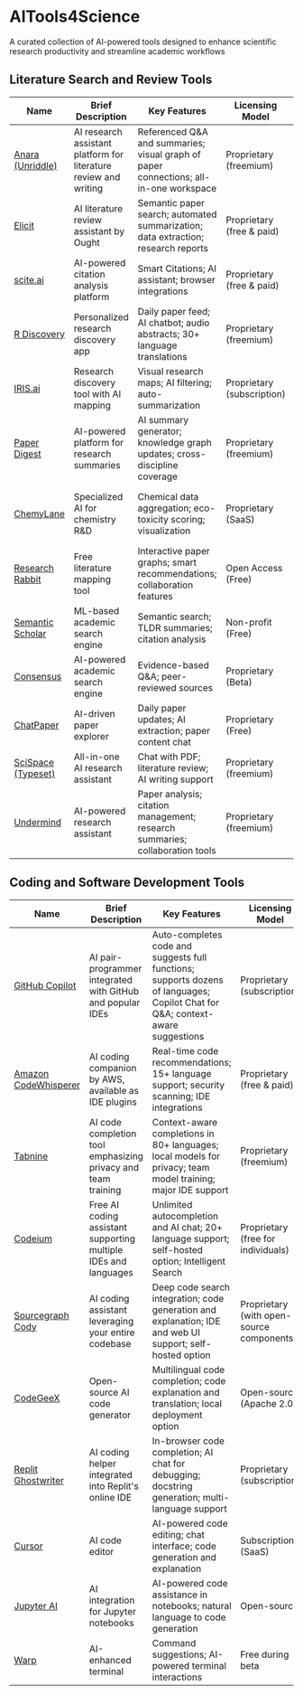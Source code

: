 # AITools4Science
A curated collection of AI-powered tools designed to enhance scientific research productivity and streamline academic workflows

## Literature Search and Review Tools

| Name                                                | Brief Description                                                | Key Features                                                                          | Licensing Model            | Pricing                                           |
| --------------------------------------------------- | ---------------------------------------------------------------- | ------------------------------------------------------------------------------------- | -------------------------- | ------------------------------------------------- |
| [Anara (Unriddle)](https://unriddle.ai)             | AI research assistant platform for literature review and writing | Referenced Q&A and summaries; visual graph of paper connections; all-in-one workspace | Proprietary (freemium)     | Free plan; Pro ~€11/month; Team ~€17/seat/month   |
| [Elicit](https://elicit.org)                        | AI literature review assistant by Ought                          | Semantic paper search; automated summarization; data extraction; research reports     | Proprietary (free & paid)  | Free basic use; Plus $12/month; Pro $49/month     |
| [scite.ai](https://scite.ai)                        | AI-powered citation analysis platform                            | Smart Citations; AI assistant; browser integrations                                   | Proprietary (free & paid)  | Free basic features; premium plans available      |
| [R Discovery](https://discovery.researcher.life)    | Personalized research discovery app                              | Daily paper feed; AI chatbot; audio abstracts; 30+ language translations              | Proprietary (freemium)     | Free app; subscription plans available            |
| [IRIS.ai](https://iris.ai)                          | Research discovery tool with AI mapping                          | Visual research maps; AI filtering; auto-summarization                                | Proprietary (subscription) | Free account; full access €75/month               |
| [Paper Digest](https://paperdigest.org)             | AI-powered platform for research summaries                       | AI summary generator; knowledge graph updates; cross-discipline coverage              | Proprietary (freemium)     | Limited free summaries; paid plans available      |
| [ChemyLane](https://chemylane.ai)                   | Specialized AI for chemistry R&D                                 | Chemical data aggregation; eco-toxicity scoring; visualization                        | Proprietary (SaaS)         | Free tier; Essentials ~$31/month; Advanced custom |
| [Research Rabbit](https://www.researchrabbit.ai)    | Free literature mapping tool                                     | Interactive paper graphs; smart recommendations; collaboration features               | Open Access (Free)         | Completely free                                   |
| [Semantic Scholar](https://www.semanticscholar.org) | ML-based academic search engine                                  | Semantic search; TLDR summaries; citation analysis                                    | Non-profit (Free)          | Free for all users                                |
| [Consensus](https://consensus.app)                  | AI-powered academic search engine                                | Evidence-based Q&A; peer-reviewed sources                                             | Proprietary (Beta)         | Free (currently)                                  |
| [ChatPaper](https://chatpaper.org)                  | AI-driven paper explorer                                         | Daily paper updates; AI extraction; paper content chat                                | Proprietary (Free)         | Free web tool                                     |
| [SciSpace (Typeset)](https://typeset.io)            | All-in-one AI research assistant                                 | Chat with PDF; literature review; AI writing support                                  | Proprietary (freemium)     | Free version; Premium ~$20/month                  |
| [Undermind](https://undermind.ai)                   | AI-powered research assistant                                    | Paper analysis; citation management; research summaries; collaboration tools          | Proprietary (freemium)     | Free tier; Pro plans available                    |

## Coding and Software Development Tools

| Name                                                          | Brief Description                                               | Key Features                                                                                                                   | Licensing Model                           | Pricing                                                                                                  |
| ------------------------------------------------------------- | --------------------------------------------------------------- | ------------------------------------------------------------------------------------------------------------------------------ | ----------------------------------------- | -------------------------------------------------------------------------------------------------------- |
| [GitHub Copilot](https://github.com/features/copilot)         | AI pair-programmer integrated with GitHub and popular IDEs      | Auto-completes code and suggests full functions; supports dozens of languages; Copilot Chat for Q&A; context-aware suggestions | Proprietary (subscription)                | $10/month (or $100/year) for individuals; free for students and OSS maintainers; Business $19/user/month |
| [Amazon CodeWhisperer](https://aws.amazon.com/codewhisperer/) | AI coding companion by AWS, available as IDE plugins            | Real-time code recommendations; 15+ language support; security scanning; IDE integrations                                      | Proprietary (free & paid)                 | Free for individual developers; Professional tier ~$19/user/month                                        |
| [Tabnine](https://www.tabnine.com/)                           | AI code completion tool emphasizing privacy and team training   | Context-aware completions in 80+ languages; local models for privacy; team model training; major IDE support                   | Proprietary (freemium)                    | Free version; Pro ~$12/user/month; Enterprise plans available                                            |
| [Codeium](https://codeium.com/)                               | Free AI coding assistant supporting multiple IDEs and languages | Unlimited autocompletion and AI chat; 20+ language support; self-hosted option; Intelligent Search                             | Proprietary (free for individuals)        | Free for personal use; Enterprise custom pricing                                                         |
| [Sourcegraph Cody](https://sourcegraph.com/cody)              | AI coding assistant leveraging your entire codebase             | Deep code search integration; code generation and explanation; IDE and web UI support; self-hosted option                      | Proprietary (with open-source components) | Free for public repos; Enterprise pricing for private code                                               |
| [CodeGeeX](https://github.com/THUDM/CodeGeeX)                 | Open-source AI code generator                                   | Multilingual code completion; code explanation and translation; local deployment option                                        | Open-source (Apache 2.0)                  | Free to use (self-host or community API)                                                                 |
| [Replit Ghostwriter](https://replit.com/ghostwriter)          | AI coding helper integrated into Replit's online IDE            | In-browser code completion; AI chat for debugging; docstring generation; multi-language support                                | Proprietary (subscription)                | $10/month Ghostwriter add-on                                                                             |
| [Cursor](https://cursor.sh/)                                  | AI code editor                                                  | AI-powered code editing; chat interface; code generation and explanation                                                       | Subscription (SaaS)                       | Free tier; Paid plans available                                                                          |
| [Jupyter AI](https://github.com/jupyterlab/jupyter-ai)        | AI integration for Jupyter notebooks                            | AI-powered code assistance in notebooks; natural language to code generation                                                   | Open-source                               | Free                                                                                                     |
| [Warp](https://warp.dev/)                                     | AI-enhanced terminal                                            | Command suggestions; AI-powered terminal interactions                                                                          | Free during beta                          | Free (beta)                                                                                              |
